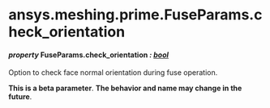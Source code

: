 # ansys.meshing.prime.FuseParams.check_orientation

<a id="ansys.meshing.prime.FuseParams.check_orientation"></a>

#### *property* FuseParams.check_orientation *: [bool](https://docs.python.org/3.11/library/functions.html#bool)*

Option to check face normal orientation during fuse operation.

**This is a beta parameter**. **The behavior and name may change in the future**.

<!-- !! processed by numpydoc !! -->
